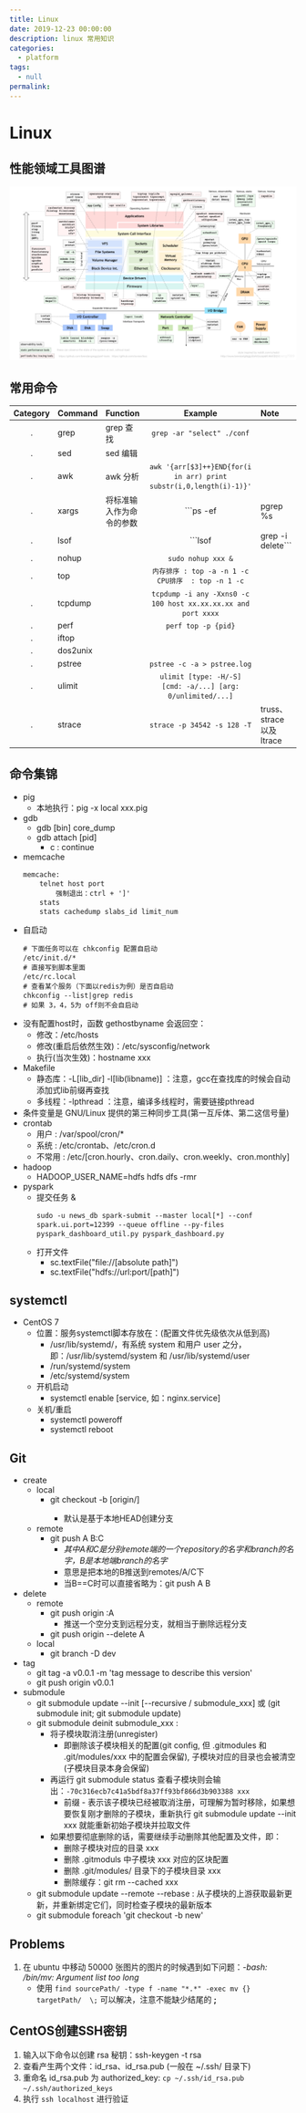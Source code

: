 ```yaml
---
title: Linux 
date: 2019-12-23 00:00:00
description: linux 常用知识
categories: 
  - platform
tags: 
  - null
permalink:
---
```


# Linux

## 性能领域工具图谱
![Linux性能领域大师布伦丹·格雷格的工具图谱](./rsc/linux_perfermance_tools_by_BrendanGregg.png)

## 常用命令
Category | Command | Function | Example | Note
:---: | :--- | :--- | :---: | :---
 . | grep | grep 查找 | ```grep -ar "select" ./conf```
 . | sed | sed 编辑 | 
 . | awk | awk 分析 | ```awk '{arr[$3]++}END{for(i in arr) print substr(i,0,length(i)-1)}'```
 . | xargs | 将标准输入作为命令的参数 | ```ps -ef | pgrep %s | xargs -I {} kill -9 {}``` | 管道是将前面的标准输出作为后面的标准输入
 . | lsof | | ```lsof | grep -i delete```
 . | nohup | | ```sudo nohup xxx &```
 . | top | | ```内存排序 : top -a -n 1 -c``` ```CPU排序  : top -n 1 -c```
 . | tcpdump | | ```tcpdump -i any -Xxns0 -c 100 host xx.xx.xx.xx and port xxxx```
 . | perf | | ```perf top -p {pid}```
 . | iftop | | 
 . | dos2unix | | 
 . | pstree | | ```pstree -c -a > pstree.log```
 . | ulimit | | ```ulimit [type: -H/-S] [cmd: -a/...] [arg: 0/unlimited/...]```
 . | strace | | ```strace -p 34542 -s 128 -T``` | truss、strace 以及 ltrace

## 命令集锦

- pig
    + 本地执行：pig -x local xxx.pig 
- gdb
    + gdb [bin] core_dump
    + gdb attach [pid]
        - c : continue
- memcache
    ```
    memcache:
        telnet host port
            强制退出：ctrl + ']'
        stats
        stats cachedump slabs_id limit_num
    ```
- 自启动
    ```
    # 下面任务可以在 chkconfig 配置自启动
    /etc/init.d/*    
    # 直接写到脚本里面
    /etc/rc.local    
    # 查看某个服务（下面以redis为例）是否自启动
    chkconfig --list|grep redis
    # 如果 3，4，5为 off则不会自启动
    ```
- 没有配置host时，函数 gethostbyname 会返回空：
    + 修改：/etc/hosts 
    + 修改(重启后依然生效)：/etc/sysconfig/network
    + 执行(当次生效)：hostname xxx
- Makefile
    + 静态库：-L[lib_dir] -l[lib(libname)] ：注意，gcc在查找库的时候会自动添加式lib前缀再查找
    + 多线程：-lpthread ：注意，编译多线程时，需要链接pthread
- 条件变量是 GNU/Linux 提供的第三种同步工具(第一互斥体、第二这信号量)
- crontab
    + 用户 : /var/spool/cron/*
    + 系统 : /etc/crontab、/etc/cron.d
    + 不常用 : /etc/[cron.hourly、cron.daily、cron.weekly、cron.monthly]
- hadoop
    + HADOOP_USER_NAME=hdfs hdfs dfs -rmr    
- pyspark
    + 提交任务 & 
        ```
        sudo -u news_db spark-submit --master local[*] --conf spark.ui.port=12399 --queue offline --py-files pyspark_dashboard_util.py pyspark_dashboard.py
        ```
    + 打开文件
        - sc.textFile("file://[absolute path]")
        - sc.textFile("hdfs://url:port/[path]")

## systemctl
+ CentOS 7
    - 位置：服务systemctl脚本存放在：(配置文件优先级依次从低到高)
        + /usr/lib/systemd/，有系统 system 和用户 user 之分，即：/usr/lib/systemd/system 和 /usr/lib/systemd/user
        + /run/systemd/system
        + /etc/systemd/system
    - 开机启动
        + systemctl enable [service, 如：nginx.service]
    - 关机/重启
        + systemctl poweroff
        + systemctl reboot

## Git
+ create
    - local
        + git checkout -b <branch> [origin/<branch>]
            + 默认是基于本地HEAD创建分支
    - remote
        + git push A B:C 
            + *其中A和C是分别remote端的一个repository的名字和branch的名字，B是本地端branch的名字*
            + 意思是把本地的B推送到remotes/A/C下
            + 当B==C时可以直接省略为：git push A B
+ delete
    - remote
        + git push origin :A 
            - 推送一个空分支到远程分支，就相当于删除远程分支
        + git push origin --delete A
    - local
        + git branch -D dev
+ tag
    - git tag -a v0.0.1 -m 'tag message to describe this version'
    - git push origin v0.0.1
+ submodule
  - git submodule update --init [--recursive / submodule_xxx] 或 (git submodule init; git submodule update) 
  - git submodule deinit submodule_xxx : 
    - 将子模块取消注册(unregister)
      - 即删除该子模块相关的配置(git config, 但 .gitmodules 和 .git/modules/xxx 中的配置会保留), 子模块对应的目录也会被清空(子模块目录本身会保留)
    - 再运行 git submodule status 查看子模块则会输出：```-70c316ecb7c41a5bdf8a37ff93bf866d3b903388 xxx```
      - 前缀 - 表示该子模块已经被取消注册，可理解为暂时移除，如果想要恢复刚才删除的子模块，重新执行 git submodule update --init xxx 就能重新初始子模块并拉取文件
    - 如果想要彻底删除的话，需要继续手动删除其他配置及文件，即：
      - 删除子模块对应的目录 xxx
      - 删除 .gitmoduls 中子模块 xxx 对应的区块配置
      - 删除 .git/modules/ 目录下的子模块目录 xxx
      - 删除缓存：git rm --cached xxx
  - git submodule update --remote --rebase : 从子模块的上游获取最新更新，并重新绑定它们，同时检查子模块的最新版本
  - git submodule foreach 'git checkout -b new'

## Problems
1. 在 ubuntu 中移动 50000 张图片的图片的时候遇到如下问题：*-bash: /bin/mv: Argument list too long*
    - 使用 ``` find sourcePath/ -type f -name "*.*" -exec mv {} targetPath/  \; ``` 可以解决，注意不能缺少结尾的 **;**

## CentOS创建SSH密钥
1. 输入以下命令以创建 rsa 秘钥：ssh-keygen -t rsa 
2. 查看产生两个文件：id_rsa、id_rsa.pub (一般在 ~/.ssh/ 目录下)
3. 重命名 id_rsa.pub 为 authorized_key:  ``` cp ~/.ssh/id_rsa.pub  ~/.ssh/authorized_keys ```
4. 执行 ```ssh localhost``` 进行验证
